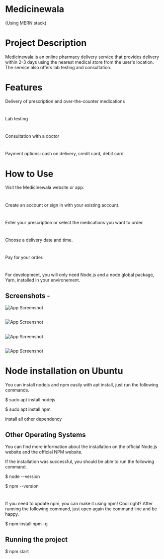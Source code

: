 # Medicinewala 
(Using MERN stack)

# Project Description
Medicinewala is an online pharmacy delivery service that provides delivery within 2-3 days using the nearest medical store from the user's location. The service also offers lab testing and consultation.

# Features
   Delivery of prescription and over-the-counter medications
 #
 Lab testing
 #
 Consultation with a doctor
 #
 Payment options: cash on delivery, credit card, debit card
 #
# How to Use
  Visit the Medicinewala website or app.
  #
Create an account or sign in with your existing account.
#
Enter your prescription or select the medications you want to order.
#
Choose a delivery date and time.
#
Pay for your order.
#
For development, you will only need Node.js and a node global package, Yarn, installed in your environement.


## Screenshots -
![App Screenshot](https://i.postimg.cc/52PxgvSc/Screenshot-117.png)
##
![App Screenshot](https://i.postimg.cc/L5m7GQmx/Screenshot-118.png)
##
![App Screenshot](https://i.postimg.cc/2540mdcM/Screenshot-119.png)

##
![App Screenshot](https://i.postimg.cc/3JfG4y0R/Screenshot-120.png)




# Node installation on Ubuntu
You can install nodejs and npm easily with apt install, just run the following commands.

$ sudo apt install nodejs

$ sudo apt install npm
 
install all other dependency


 ## Other Operating Systems
You can find more information about the installation on the official Node.js website and the official NPM website.

If the installation was successful, you should be able to run the following command.

$ node --version


$ npm --version
#
If you need to update npm, you can make it using npm! Cool right? After running the following command, just open again the command line and be happy.

$ npm install npm -g
 

## Running the project
$ npm start

